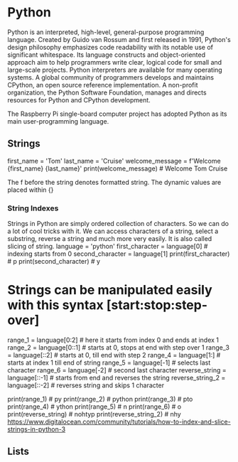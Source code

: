 # Python # 

Python is an interpreted, high-level, general-purpose programming language. Created by Guido van Rossum and first released in 1991, Python's design philosophy emphasizes code readability with its notable use of significant whitespace. Its language constructs and object-oriented approach aim to help programmers write clear, logical code for small and large-scale projects.
Python interpreters are available for many operating systems. A global community of programmers develops and maintains CPython, an open source reference implementation. A non-profit organization, the Python Software Foundation, manages and directs resources for Python and CPython development.

The Raspberry Pi single-board computer project has adopted Python as its main user-programming language.

## Strings ##
first_name = 'Tom'
last_name = 'Cruise'
welcome_message = f'Welcome {first_name} {last_name}'
print(welcome_message) # Welcome Tom Cruise

The f before the string denotes formatted string. The dynamic values are placed within {}

### String Indexes ###

Strings in Python are simply ordered collection of characters. So we can do a lot of cool tricks with it. We can access characters of a string, select a substring, reverse a string and much more very easily. It is also called slicing of string.
language = 'python'
first_character = language[0] # indexing starts from 0
second_character = language[1]
print(first_character) # p
print(second_character) # y
# Strings can be manipulated easily with this syntax [start:stop:step-over]
range_1 = language[0:2] # here it starts from index 0 and ends at index 1
range_2 = language[0::1] # starts at 0, stops at end with step over 1 
range_3 = language[::2] # starts at 0, till end with step 2
range_4 = language[1:] # starts at index 1 till end of string
range_5 = language[-1] # selects last character
range_6 = language[-2] # second last character
reverse_string = language[::-1] # starts from end and reverses the string
reverse_string_2 = language[::-2] # reverses string and skips 1 character

print(range_1) # py
print(range_2) # python
print(range_3) # pto
print(range_4) # ython
print(range_5) # n
print(range_6) # o
print(reverse_string) # nohtyp
print(reverse_string_2) # nhy
https://www.digitalocean.com/community/tutorials/how-to-index-and-slice-strings-in-python-3

## Lists ##
